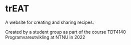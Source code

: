 # trEAT

A website for creating and sharing recipes.

Created by a student group as part of the course TDT4140 Programvareutvikling at NTNU in 2022 
